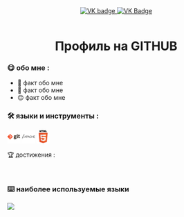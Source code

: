 <div id="badges" align ="center">
  <a href= "https://vk.com/umadethis">
    <img src = "https://img.shields.io/badge/VK-blue?style=for-the-badge&logo=VK&logoColor=white" alt="VK badge"/> 
  </a>

  <a href= "https://mail.google.com/mail/u/1/#inbox"> 
     <img src = "https://img.shields.io/badge/EMAIL-red?style=for-the-badge&logo=Gmail&logoColor=white" alt="VK Badge"/>
  </a>
</div>

<div id="viewprof" align="center" >
  <img src="https://komarev.com/ghpvc/?username=umadethis&style=flat-square&color=blue" alt=""/>
</div>

<div id="heythere" align="center">
<h1> Профиль на GITHUB </h1>
</div>

### :yum: обо мне : 

- :zany_face: факт обо мне 
- :thinking: факт обо мне 
- :relieved: факт обо мне

### 🛠️ языки и инструменты :

<div>
  <img src="https://github.com/devicons/devicon/blob/master/icons/git/git-original-wordmark.svg" width="30" height="30"/>
  <img src="https://github.com/devicons/devicon/blob/master/icons/apache/apache-line-wordmark.svg" width="30" height="30"/>
  <img src="https://github.com/devicons/devicon/blob/master/icons/html5/html5-original-wordmark.svg" width="30" height="30"/>
</div>

🏆 достижения :
<div>
  <img src="https://github-profile-trophy.vercel.app/?username=umadethis" alt=""/>  
</div>

### ⌨️ наиболее используемые языки 
<div>
  <img src="https://github-readme-stats.vercel.app/api/top-langs/?username=umadethis" alt""/>
</div>






